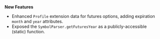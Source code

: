 **New Features**

* Enhanced `Profile` extension data for futures options, adding expiration `month` and `year` attributes.
* Exposed the `SymbolParser.getFuturesYear` as a publicly-accessible (static) function.